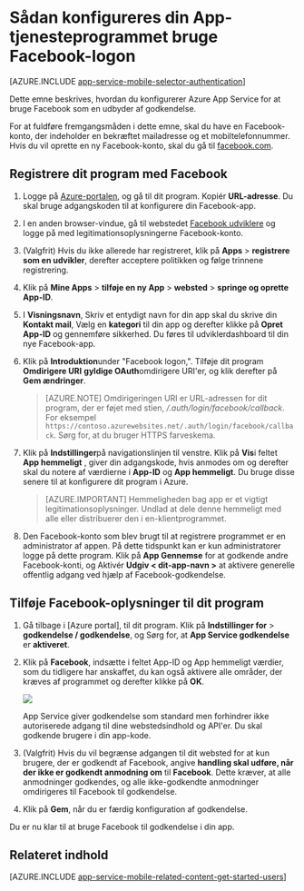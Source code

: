 <properties
    pageTitle="Sådan konfigureres Facebook godkendelse for din App Services-program"
    description="Lær, hvordan du konfigurerer Facebook godkendelse for din App Services-program."
    services="app-service"
    documentationCenter=""
    authors="mattchenderson"
    manager="erikre"
    editor=""/>

<tags
    ms.service="app-service-mobile"
    ms.workload="mobile"
    ms.tgt_pltfrm="na"
    ms.devlang="multiple"
    ms.topic="article"
    ms.date="10/01/2016"
    ms.author="mahender"/>

# <a name="how-to-configure-your-app-service-application-to-use-facebook-login"></a>Sådan konfigureres din App-tjenesteprogrammet bruge Facebook-logon

[AZURE.INCLUDE [app-service-mobile-selector-authentication](../../includes/app-service-mobile-selector-authentication.md)]

Dette emne beskrives, hvordan du konfigurerer Azure App Service for at bruge Facebook som en udbyder af godkendelse.

For at fuldføre fremgangsmåden i dette emne, skal du have en Facebook-konto, der indeholder en bekræftet mailadresse og et mobiltelefonnummer. Hvis du vil oprette en ny Facebook-konto, skal du gå til [facebook.com].

## <a name="register"> </a>Registrere dit program med Facebook

1. Logge på [Azure-portalen], og gå til dit program. Kopiér **URL-adresse**. Du skal bruge adgangskoden til at konfigurere din Facebook-app.

2. I en anden browser-vindue, gå til webstedet [Facebook udviklere] og logge på med legitimationsoplysningerne Facebook-konto.

3. (Valgfrit) Hvis du ikke allerede har registreret, klik på **Apps** > **registrere som en udvikler**, derefter acceptere politikken og følge trinnene registrering.

4. Klik på **Mine Apps** > **tilføje en ny App** > **websted** > **springe og oprette App-ID**. 

5. I **Visningsnavn**, Skriv et entydigt navn for din app skal du skrive din **Kontakt mail**, Vælg en **kategori** til din app og derefter klikke på **Opret App-ID** og gennemføre sikkerhed. Du føres til udviklerdashboard til din nye Facebook-app.

6. Klik på **Introduktion**under "Facebook logon,". Tilføje dit program **Omdirigere URI** **gyldige OAuth**omdirigere URI'er, og klik derefter på **Gem ændringer**. 

    > [AZURE.NOTE] Omdirigeringen URI er URL-adressen for dit program, der er føjet med stien, _/.auth/login/facebook/callback_. For eksempel `https://contoso.azurewebsites.net/.auth/login/facebook/callback`. Sørg for, at du bruger HTTPS farveskema.

6. Klik på **Indstillinger**på navigationslinjen til venstre. Klik på **Vis**i feltet **App hemmeligt** , giver din adgangskode, hvis anmodes om og derefter skal du notere af værdierne i **App-ID** og **App hemmeligt**. Du bruge disse senere til at konfigurere dit program i Azure.

    > [AZURE.IMPORTANT] Hemmeligheden bag app er et vigtigt legitimationsoplysninger. Undlad at dele denne hemmeligt med alle eller distribuerer den i en-klientprogrammet.

7. Den Facebook-konto som blev brugt til at registrere programmet er en administrator af appen. På dette tidspunkt kan er kun administratorer logge på dette program. Klik på **App Gennemse** for at godkende andre Facebook-konti, og Aktivér **Udgiv < dit-app-navn >** at aktivere generelle offentlig adgang ved hjælp af Facebook-godkendelse.

## <a name="secrets"> </a>Tilføje Facebook-oplysninger til dit program

1. Gå tilbage i [Azure portal], til dit program. Klik på **Indstillinger for** > **godkendelse / godkendelse**, og Sørg for, at **App Service godkendelse** er **aktiveret**.

2. Klik på **Facebook**, indsætte i feltet App-ID og App hemmeligt værdier, som du tidligere har anskaffet, du kan også aktivere alle områder, der kræves af programmet og derefter klikke på **OK**.

    ![][0]

    App Service giver godkendelse som standard men forhindrer ikke autoriserede adgang til dine webstedsindhold og API'er. Du skal godkende brugere i din app-kode.

3. (Valgfrit) Hvis du vil begrænse adgangen til dit websted for at kun brugere, der er godkendt af Facebook, angive **handling skal udføre, når der ikke er godkendt anmodning om** til **Facebook**. Dette kræver, at alle anmodninger godkendes, og alle ikke-godkendte anmodninger omdirigeres til Facebook til godkendelse.

4. Klik på **Gem**, når du er færdig konfiguration af godkendelse.

Du er nu klar til at bruge Facebook til godkendelse i din app.

## <a name="related-content"> </a>Relateret indhold

[AZURE.INCLUDE [app-service-mobile-related-content-get-started-users](../../includes/app-service-mobile-related-content-get-started-users.md)]

<!-- Images. -->
[0]: ./media/app-service-mobile-how-to-configure-facebook-authentication/mobile-app-facebook-settings.png

<!-- URLs. -->
[Facebook udviklere]: http://go.microsoft.com/fwlink/p/?LinkId=268286
[Facebook.com]: http://go.microsoft.com/fwlink/p/?LinkId=268285
[Get started with authentication]: /en-us/develop/mobile/tutorials/get-started-with-users-dotnet/
[Azure-portalen]: https://portal.azure.com/
